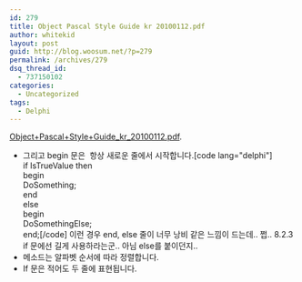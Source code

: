 ```yaml
---
id: 279
title: Object Pascal Style Guide kr 20100112.pdf
author: whitekid
layout: post
guid: http://blog.woosum.net/?p=279
permalink: /archives/279
dsq_thread_id:
  - 737150102
categories:
  - Uncategorized
tags:
  - Delphi
---
```

[Object+Pascal+Style+Guide\_kr\_20100112.pdf][1].

  * 그리고 begin 문은  항상 새로운 줄에서 시작합니다.[code lang="delphi"]  
    if IsTrueValue then  
    begin  
    DoSomething;  
    end  
    else  
    begin  
    DoSomethingElse;  
    end;[/code] 이런 경우 end, else 줄이 너무 낭비 같은 느낌이 드는데.. 쩝.. 8.2.3 if 문에선 길게 사용하라는군.. 아님 else를 붙이던지.. 
  * 메소드는 알파벳 순서에 따라 정렬합니다.
  * If 문은 적어도 두 줄에 표현됩니다.

 [1]: http://bit.ly/9n00Pz